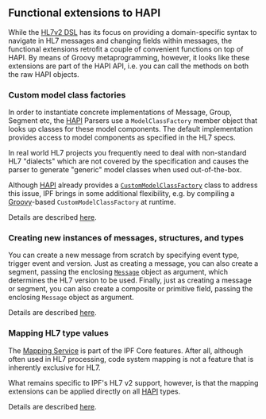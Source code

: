 ## Functional extensions to HAPI

While the [HL7v2 DSL] has its focus on providing a domain-specific syntax to navigate in HL7 messages and changing fields
within messages, the functional extensions retrofit a couple of convenient functions on top of HAPI.
By means of Groovy metaprogramming, however, it looks like these extensions are part of the HAPI API, i.e. you can call
the methods on both the raw HAPI objects.

### Custom model class factories

In order to instantiate concrete implementations of Message, Group, Segment etc, the [HAPI] Parsers use a `ModelClassFactory`
member object that looks up classes for these model components. The default implementation provides access to model components
as specified in the HL7 specs.

In real world HL7 projects you frequently need to deal with non-standard HL7 "dialects" which are not covered by the specification
and causes the parser to generate "generic" model classes when used out-of-the-box.

Although [HAPI] already provides a [`CustomModelClassFactory`](https://hapifhir.github.io/hapi-hl7v2//base/apidocs/ca/uhn/hl7v2/parser/CustomModelClassFactory.html)
class to address this issue, IPF brings in some additional
flexibility, e.g. by compiling a [Groovy]-based `CustomModelClassFactory` at runtime.

Details are described [here][hl7v2cmcf].


### Creating new instances of messages, structures, and types

You can create a new message from scratch by specifying event type, trigger event and version.
Just as creating a message, you can also create a segment, passing the enclosing [`Message`](https://hapifhir.github.io/hapi-hl7v2//base/apidocs/ca/uhn/hl7v2/model/Message.html)
object as argument, which determines the HL7 version to be used.
Finally, just as creating a message or segment, you can also create a composite or primitive field, passing the enclosing `Message`
object as argument.

Details are described [here][hl7v2creating].


### Mapping HL7 type values

The [Mapping Service] is part of the IPF Core features. After all, although often used in HL7 processing, code system mapping
is not a feature that is inherently exclusive for HL7.

What remains specific to IPF's HL7 v2 support, however, is that the mapping extensions can be applied directly on all [HAPI] types.

Details are described [here][hl7v2mapping].


[HAPI]: https://hapifhir.github.io/hapi-hl7v2/
[Groovy]: https://www.groovy-lang.org
[Groovy extension module]: https://www.groovy-lang.org/metaprogramming.html#_extension_modules
[HL7v2 DSL]: hl7v2dsl.html
[hl7v2cmcf]: hl7v2cmcf.html
[hl7v2creating]: hl7v2creating.html
[hl7v2mapping]: hl7v2mapping.html
[Mapping Service]: ../ipf-commons-map/index.html